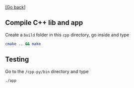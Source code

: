 [[Go back]](../README.md)

## Compile C++ lib and app
Create a `build` folder in this `cpp` directory, go inside and type
```sh
cmake .. && make
```

## Testing
Go to the `/cpp-py/bin` directory and type
```sh
./app
```
